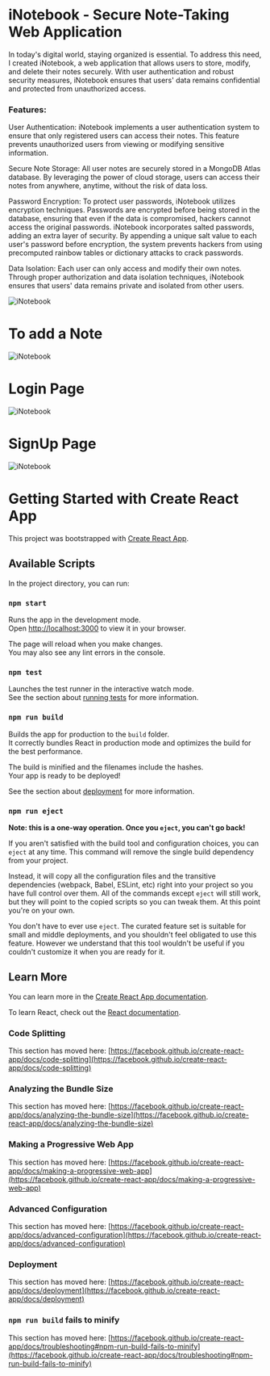 # iNotebook - Secure Note-Taking Web Application 

In today's digital world, staying organized is essential. To address this need, I created iNotebook, a web application that allows users to store, modify, and delete their notes securely. With user authentication and robust security measures, iNotebook ensures that users' data remains confidential and protected from unauthorized access.

### Features:

User Authentication: iNotebook implements a user authentication system to ensure that only registered users can access their notes. This feature prevents unauthorized users from viewing or modifying sensitive information.

Secure Note Storage: All user notes are securely stored in a MongoDB Atlas database. By leveraging the power of cloud storage, users can access their notes from anywhere, anytime, without the risk of data loss.

Password Encryption: To protect user passwords, iNotebook utilizes encryption techniques. Passwords are encrypted before being stored in the database, ensuring that even if the data is compromised, hackers cannot access the original passwords.  iNotebook incorporates salted passwords, adding an extra layer of security. By appending a unique salt value to each user's password before encryption, the system prevents hackers from using precomputed rainbow tables or dictionary attacks to crack passwords.

Data Isolation: Each user can only access and modify their own notes. Through proper authorization and data isolation techniques, iNotebook ensures that users' data remains private and isolated from other users.

![iNotebook](https://github.com/Vikassoni91/iNotebook/assets/90946288/ae2a5188-63ac-4ebc-a3a6-cc96714a5e7f)

# To add a Note
![iNotebook](https://github.com/Vikassoni91/iNotebook/assets/90946288/b3dc5aa1-1bf5-4c27-b195-5a40b96ddd4d)

# Login Page
![iNotebook](https://github.com/Vikassoni91/iNotebook/assets/90946288/6251cfb1-182c-4a55-9f77-66f9fb7f8167)

# SignUp Page
![iNotebook](https://github.com/Vikassoni91/iNotebook/assets/90946288/1c804c1c-d20a-41ca-9a07-c992cd92bb2b)


# Getting Started with Create React App

This project was bootstrapped with [Create React App](https://github.com/facebook/create-react-app).

## Available Scripts

In the project directory, you can run:

### `npm start`

Runs the app in the development mode.\
Open [http://localhost:3000](http://localhost:3000) to view it in your browser.

The page will reload when you make changes.\
You may also see any lint errors in the console.

### `npm test`

Launches the test runner in the interactive watch mode.\
See the section about [running tests](https://facebook.github.io/create-react-app/docs/running-tests) for more information.

### `npm run build`

Builds the app for production to the `build` folder.\
It correctly bundles React in production mode and optimizes the build for the best performance.

The build is minified and the filenames include the hashes.\
Your app is ready to be deployed!

See the section about [deployment](https://facebook.github.io/create-react-app/docs/deployment) for more information.

### `npm run eject`

**Note: this is a one-way operation. Once you `eject`, you can't go back!**

If you aren't satisfied with the build tool and configuration choices, you can `eject` at any time. This command will remove the single build dependency from your project.

Instead, it will copy all the configuration files and the transitive dependencies (webpack, Babel, ESLint, etc) right into your project so you have full control over them. All of the commands except `eject` will still work, but they will point to the copied scripts so you can tweak them. At this point you're on your own.

You don't have to ever use `eject`. The curated feature set is suitable for small and middle deployments, and you shouldn't feel obligated to use this feature. However we understand that this tool wouldn't be useful if you couldn't customize it when you are ready for it.

## Learn More

You can learn more in the [Create React App documentation](https://facebook.github.io/create-react-app/docs/getting-started).

To learn React, check out the [React documentation](https://reactjs.org/).

### Code Splitting

This section has moved here: [https://facebook.github.io/create-react-app/docs/code-splitting](https://facebook.github.io/create-react-app/docs/code-splitting)

### Analyzing the Bundle Size

This section has moved here: [https://facebook.github.io/create-react-app/docs/analyzing-the-bundle-size](https://facebook.github.io/create-react-app/docs/analyzing-the-bundle-size)

### Making a Progressive Web App

This section has moved here: [https://facebook.github.io/create-react-app/docs/making-a-progressive-web-app](https://facebook.github.io/create-react-app/docs/making-a-progressive-web-app)

### Advanced Configuration

This section has moved here: [https://facebook.github.io/create-react-app/docs/advanced-configuration](https://facebook.github.io/create-react-app/docs/advanced-configuration)

### Deployment

This section has moved here: [https://facebook.github.io/create-react-app/docs/deployment](https://facebook.github.io/create-react-app/docs/deployment)

### `npm run build` fails to minify

This section has moved here: [https://facebook.github.io/create-react-app/docs/troubleshooting#npm-run-build-fails-to-minify](https://facebook.github.io/create-react-app/docs/troubleshooting#npm-run-build-fails-to-minify)
